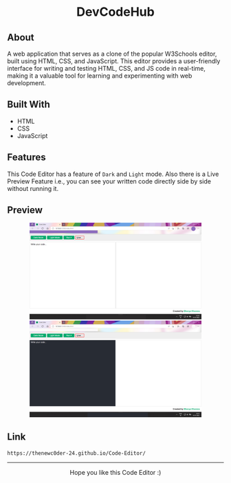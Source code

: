 <h1 align="center">DevCodeHub</h1>

## About
A web application that serves as a clone of the popular W3Schools editor, built using HTML, CSS, and JavaScript. This editor provides a user-friendly interface for writing and testing HTML, CSS, and JS code in real-time, making it a valuable tool for learning and experimenting with web development.

## Built With
* HTML
* CSS
* JavaScript

## Features
This Code Editor has a feature of `Dark` and `Light` mode. Also there is a Live Preview Feature i.e., you can see your written code directly side by side without running it.

## Preview
<p align="Center">
  <img src="https://github.com/TheNewC0der-24/Code-Editor/blob/master/Preview-1.png" width="400">
  <img src="https://github.com/TheNewC0der-24/Code-Editor/blob/master/Preview-2.png" width="400">
</p>

## Link
```
https://thenewc0der-24.github.io/Code-Editor/
```
  
---
<p align="center">Hope you like this Code Editor :)</p>
